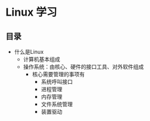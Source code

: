 # Linux 学习
## 目录

* 什么是Linux
    * 计算机基本组成
    * 操作系统：由核心、硬件的接口工具、对外软件组成
        * 核心需要管理的事项有
            * 系统呼叫接口
            * 进程管理
            * 内存管理
            * 文件系统管理
            * 装置驱动
